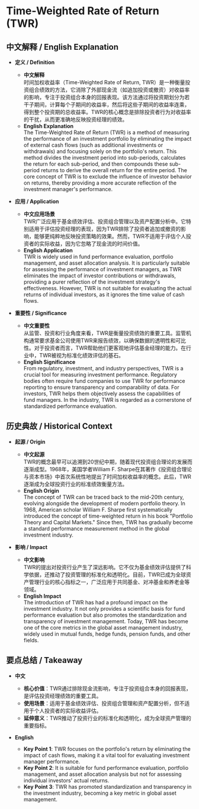 # Time-Weighted Rate of Return (TWR)

## 中文解释 / English Explanation

* **定义 / Definition**  
  - **中文解释**  
    时间加权收益率（Time-Weighted Rate of Return, TWR）是一种衡量投资组合绩效的方法，它消除了外部现金流（如追加投资或撤资）对收益率的影响，专注于投资组合本身的回报表现。该方法通过将投资期划分为若干子期间，计算每个子期间的收益率，然后将这些子期间的收益率连乘，得到整个投资期的总收益率。TWR的核心概念是排除投资者行为对收益率的干扰，从而更准确地反映投资经理的绩效。  
  - **English Explanation**  
    The Time-Weighted Rate of Return (TWR) is a method of measuring the performance of an investment portfolio by eliminating the impact of external cash flows (such as additional investments or withdrawals) and focusing solely on the portfolio's return. This method divides the investment period into sub-periods, calculates the return for each sub-period, and then compounds these sub-period returns to derive the overall return for the entire period. The core concept of TWR is to exclude the influence of investor behavior on returns, thereby providing a more accurate reflection of the investment manager's performance.

* **应用 / Application**  
  - **中文应用场景**  
    TWR广泛应用于基金绩效评估、投资组合管理以及资产配置分析中。它特别适用于评估投资经理的表现，因为TWR排除了投资者追加或撤资的影响，能够更纯粹地反映投资策略的效果。然而，TWR不适用于评估个人投资者的实际收益，因为它忽略了现金流的时间价值。  
  - **English Application**  
    TWR is widely used in fund performance evaluation, portfolio management, and asset allocation analysis. It is particularly suitable for assessing the performance of investment managers, as TWR eliminates the impact of investor contributions or withdrawals, providing a purer reflection of the investment strategy's effectiveness. However, TWR is not suitable for evaluating the actual returns of individual investors, as it ignores the time value of cash flows.

* **重要性 / Significance**  
  - **中文重要性**  
    从监管、投资和行业角度来看，TWR是衡量投资绩效的重要工具。监管机构通常要求基金公司使用TWR来报告绩效，以确保数据的透明性和可比性。对于投资者而言，TWR帮助他们更客观地评估基金经理的能力。在行业中，TWR被视为标准化绩效评估的基石。  
  - **English Significance**  
    From regulatory, investment, and industry perspectives, TWR is a crucial tool for measuring investment performance. Regulatory bodies often require fund companies to use TWR for performance reporting to ensure transparency and comparability of data. For investors, TWR helps them objectively assess the capabilities of fund managers. In the industry, TWR is regarded as a cornerstone of standardized performance evaluation.

## 历史典故 / Historical Context

* **起源 / Origin**  
  - **中文起源**  
    TWR的概念最早可以追溯到20世纪中期，随着现代投资组合理论的发展而逐渐成型。1968年，美国学者William F. Sharpe在其著作《投资组合理论与资本市场》中首次系统性地提出了时间加权收益率的概念。此后，TWR逐渐成为全球投资行业的标准绩效衡量方法。  
  - **English Origin**  
    The concept of TWR can be traced back to the mid-20th century, evolving alongside the development of modern portfolio theory. In 1968, American scholar William F. Sharpe first systematically introduced the concept of time-weighted return in his book "Portfolio Theory and Capital Markets." Since then, TWR has gradually become a standard performance measurement method in the global investment industry.

* **影响 / Impact**  
  - **中文影响**  
    TWR的提出对投资行业产生了深远影响。它不仅为基金绩效评估提供了科学依据，还推动了投资管理的标准化和透明化。目前，TWR已成为全球资产管理行业的核心指标之一，广泛应用于共同基金、对冲基金和养老金等领域。  
  - **English Impact**  
    The introduction of TWR has had a profound impact on the investment industry. It not only provides a scientific basis for fund performance evaluation but also promotes the standardization and transparency of investment management. Today, TWR has become one of the core metrics in the global asset management industry, widely used in mutual funds, hedge funds, pension funds, and other fields.

## 要点总结 / Takeaway

* **中文**  
  - **核心价值**：TWR通过排除现金流影响，专注于投资组合本身的回报表现，是评估投资经理绩效的重要工具。  
  - **使用场景**：适用于基金绩效评估、投资组合管理和资产配置分析，但不适用于个人投资者的实际收益评估。  
  - **延伸意义**：TWR推动了投资行业的标准化和透明化，成为全球资产管理的重要指标。  

* **English**  
  - **Key Point 1**: TWR focuses on the portfolio's return by eliminating the impact of cash flows, making it a vital tool for evaluating investment manager performance.  
  - **Key Point 2**: It is suitable for fund performance evaluation, portfolio management, and asset allocation analysis but not for assessing individual investors' actual returns.  
  - **Key Point 3**: TWR has promoted standardization and transparency in the investment industry, becoming a key metric in global asset management.
